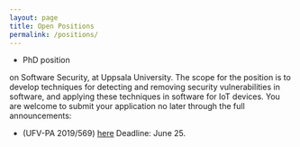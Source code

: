 ```yaml
---
layout: page
title: Open Positions
permalink: /positions/
---
```


-  PhD position

on Software Security, at Uppsala University. The scope for the position is to develop techniques for detecting and removing security vulnerabilities in software, and applying these techniques in software for IoT devices. You are welcome to submit your application no later through the full announcements:

- (UFV-PA 2019/569) [here](http://uu.se/en/about-uu/join-us/details/?positionId=274576) Deadline: June 25.

